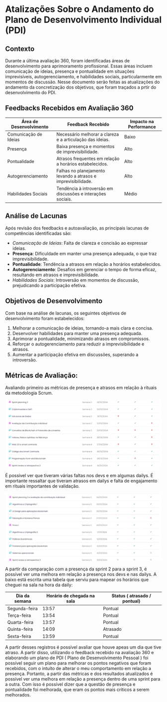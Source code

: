 # Atalizações Sobre o Andamento do Plano de Desenvolvimento Individual (PDI)

## Contexto

Durante a última avaliação 360, foram identificadas áreas de desenvolvimento para aprimoramento profissional. Essas áreas incluem comunicação de ideias, presença e pontualidade em situações imprevisíveis, autogerenciamento, e habilidades sociais, particularmente em momentos de discussão. Nesse documento serão feitas as atualizações do andamento da concretização dos objetivos, que foram traçados a prtir do desenvolvimento do PDI.

## Feedbacks Recebidos em Avaliação 360

| Área de Desenvolvimento | Feedback Recebido                                            | Impacto na Performance |
|-------------------------|--------------------------------------------------------------|------------------------|
| Comunicação de Ideias   | Necessário melhorar a clareza e a articulação das ideias.    | Baixo                  |
| Presença                | Baixa presença e momentos de imprevisibilidade.              | Alto                   |
| Pontualidade            | Atrasos frequentes em relação a horários estabelecidos.      | Alto                   |
| Autogerenciamento       | Falhas no planejamento levando a atrasos e imprevisibilidade.| Alto                   |
| Habilidades Sociais     | Tendência à introversão em discussões e interações sociais.  | Médio      

## Análise de Lacunas

Após revisão dos feedbacks e autoavaliação, as principais lacunas de competências identificadas são:

- *Comunicação de Ideias*: Falta de clareza e concisão ao expressar ideias.
- **Presença**: Dificuldade em manter uma presença adequada, o que traz imprevisibilidade.
- **Pontualidade**: Tendência a atrasos em relação a horários estabelecidos.
- **Autogerenciamento**: Desafios em gerenciar o tempo de forma eficaz, resultando em atrasos e imprevisibilidade.
- *Habilidades Sociais*: Introversão em momentos de discussão, prejudicando a participação efetiva.

## Objetivos de Desenvolvimento

Com base na análise de lacunas, os seguintes objetivos de desenvolvimento foram estabelecidos:

1. Melhorar a comunicação de ideias, tornando-a mais clara e concisa.
2. Desenvolver habilidades para manter uma presença adequada.
3. Aprimorar a pontualidade, minimizando atrasos em compromissos.
4. Reforçar o autogerenciamento para reduzir a imprevisibilidade e atrasos.
5. Aumentar a participação efetiva em discussões, superando a introversão.

## Métricas de Avaliação:

Avaliando primeiro as métricas de presença e atrasos em relação à rituais da metodologia Scrum.

![Presença da Sprint 2](./Imgs/Captura%20de%20tela%202024-03-14%20162637.png)

É possível ver que tiveram várias faltas nos devs e em algumas dailys. É importante ressaltar que tiveram atrasos em dailys e falta de engajamento em rituais importantes de validação.

![Presença da Sprint 3](./Imgs/Captura%20de%20tela%202024-03-14%20162616.png)

A partir da comparação com a presença da sprint 2 para a sprint 3, é possível ver uma melhora em relação a presença nos devs e nas dailys. A baixo está escrita uma tabela que serviu para mapear os horários que cheguei na sala na hora da daily:

| Dia da semana           | Horário de chegada na sala | Status ( atrasado / pontual) |
|-------------------------|----------------------------|------------------------------|
| Segunda-feira           | 13:57                      | Pontual                      |
| Terça-feira             | 13:54                      | Pontual                      |
| Quarta-feira            | 13:57                      | Pontual                      |
| Quinta-feira            | 14:09                      | Atrasado                     |
| Sexta-feira             | 13:59                      | Pontual                      |

A partir desses registros é possível avaliar que houve apeas um dia que tive atraso. A partir disso, utilizando o feedback recebido na avaliação 360 e elaborando um plano de PDI ( Plano de Desenvolvimento Pessoal ) foi possível seguir um plano para melhorar os pontos negativos que foram recebidos, com o intuíto de alterar o meu comportamento em relação a presença. Portanto, a partir das métricas e dos resultados atualizados é possível ver uma melhora em relação a presença dentro de uma sprint para a outra. Com isso é possível dizer que a questão de presença e pontualidade foi melhorada, que eram os pontos mais críticos a serem melhorados.